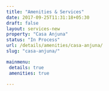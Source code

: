 ```yaml
---
title: "Amenities & Services"
date: 2017-09-25T11:31:18+05:30
draft: false
layout: services-new
property: "Casa Anjuna"
status: "In Process"
url: /details/amenities/casa-anjuna/
slug: "casa-anjuna/"

mainmenu:
 details: true
 amenities: true

---
```


